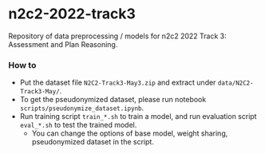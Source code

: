 # n2c2-2022-track3

Repository of data preprocessing / models for n2c2 2022 Track 3: Assessment and Plan Reasoning.

### How to

- Put the dataset file `N2C2-Track3-May3.zip` and extract under `data/N2C2-Track3-May/`.
- To get the pseudonymized dataset, please run notebook `scripts/pseudonymize_dataset.ipynb`.
- Run training script `train_*.sh` to train a model, and run evaluation script `eval_*.sh` to test the trained model.
    - You can change the options of base model, weight sharing, pseudonymized dataset in the script.

